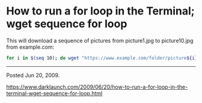# How to run a for loop in the Terminal; wget sequence for loop

This will download a sequence of pictures from picture1.jpg to picture10.jpg from example.com:

```bash
for i in $(seq 10); do wget "https://www.example.com/folder/picture${i}.jpg"; done
```

---

Posted Jun 20, 2009.

https://www.darklaunch.com/2009/06/20/how-to-run-a-for-loop-in-the-terminal-wget-sequence-for-loop.html